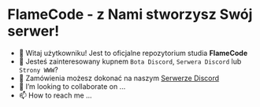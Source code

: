 # FlameCode - z Nami stworzysz Swój serwer!
- 👋 Witaj użytkowniku! Jest to oficjalne repozytorium studia **FlameCode**
- 👀 Jesteś zainteresowany kupnem `Bota Discord`, `Serwera Discord` lub `Strony WWW`?
- 💸 Zamówienia możesz dokonać na naszym [Serwerze Discord](https://discord.gg/sctSRanFzw)
- 💞️ I’m looking to collaborate on ...
- 📫 How to reach me ...

<!---
FlameCodeStudio/FlameCodeStudio is a ✨ special ✨ repository because its `README.md` (this file) appears on your GitHub profile.
You can click the Preview link to take a look at your changes.
--->
